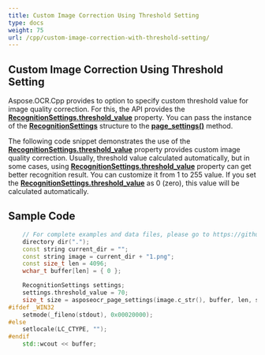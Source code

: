 ```yaml
---
title: Custom Image Correction Using Threshold Setting
type: docs
weight: 75
url: /cpp/custom-image-correction-with-threshold-setting/
---
```

## **Custom Image Correction Using Threshold Setting**
Aspose.OCR.Cpp provides to option to specify custom threshold value for image quality correction. 
For this, the API provides the [**RecognitionSettings.threshold_value**](https://apireference.aspose.com/ocr/cpp/struct/recognition_settings#a31c7ff65781feffc6e79887afc7b395f) property. 
You can pass the instance of the [**RecognitionSettings**](https://apireference.aspose.com/ocr/cpp/struct/recognition_settings) structure
to the [**page_settings()**](https://apireference.aspose.com/ocr/cpp/groupAspose#ga028cce64d935cf8fc8d5eab3d3713ebf) method.

The following code snippet demonstrates the use of the [**RecognitionSettings.threshold_value**](https://apireference.aspose.com/ocr/cpp/struct/recognition_settings#a31c7ff65781feffc6e79887afc7b395f)
property provides custom image quality correction. 
Usually, threshold value calculated automatically, but in some cases, using [**RecognitionSettings.threshold_value**](https://apireference.aspose.com/ocr/cpp/struct/recognition_settings#a31c7ff65781feffc6e79887afc7b395f)
property can get better recognition result. You can customize it from 1 to 255 value.
 If you set  the [**RecognitionSettings.threshold_value**](https://apireference.aspose.com/ocr/cpp/struct/recognition_settings#a31c7ff65781feffc6e79887afc7b395f) as 0 (zero), 
 this value will be calculated automatically.


## Sample Code

```cpp
	// For complete examples and data files, please go to https://github.com/aspose-ocr/Aspose.OCR-for-C
	directory dir(".");
    const string current_dir = "";
    const string image = current_dir + "1.png";
    const size_t len = 4096;
    wchar_t buffer[len] = { 0 };

    RecognitionSettings settings;
    settings.threshold_value = 70;
    size_t size = asposeocr_page_settings(image.c_str(), buffer, len, settings);
#ifdef _WIN32
    setmode(_fileno(stdout), 0x00020000);
#else
    setlocale(LC_CTYPE, "");
#endif
    std::wcout << buffer;
```


